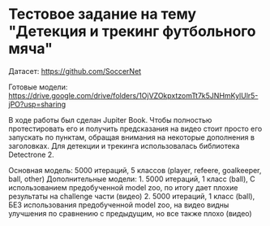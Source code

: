 # Тестовое задание на тему "Детекция и трекинг футбольного мяча" 

Датасет: https://github.com/SoccerNet

Готовые модели: https://drive.google.com/drive/folders/1OjVZOkpxtzomTt7k5JNHmKylUlr5-jPO?usp=sharing

В ходе работы был сделан Jupiter Book. Чтобы полностью протестировать его и получить предсказания на видео стоит просто его запускать по пунктам, обращая внимания на некоторые дополнения в заголовках. Для детекции и трекинга использовалась библиотека Detectrone 2. 

Основная модель: 5000 итераций, 5 классов (player, refeere, goalkeeper, ball, other)
Дополнительные модели: 1. 5000 итераций, 1 класс (ball), С использованием предобученной model zoo, по итогу дает плохие результаты на challenge части (видео)
                       2. 5000 итераций, 1 класс (ball), БЕЗ использования предобученной model zoo, на видео видны улучшения по сравнению с предыдущим, но все также плохо (видео)



    


